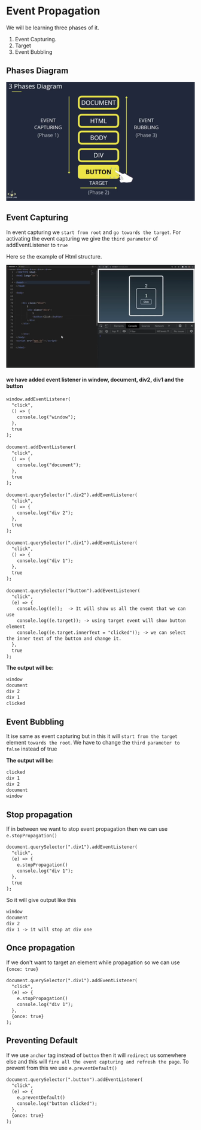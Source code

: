 # Event Propagation

We will be learning three phases of it.

1. Event Capturing.
2. Target
3. Event Bubbling

## Phases Diagram

![exsample](images/4.png)

## Event Capturing

In event capturing we `start from root` and `go towards the target`. For activating the event capturing we give the `third parameter` of addEventListener to `true`

Here se the example of Html structure.

![exsample](images/5.png)

#### **we have added event listener in window, document, div2, div1 and the button**

```
window.addEventListener(
  "click",
  () => {
    console.log("window");
  },
  true
);

document.addEventListener(
  "click",
  () => {
    console.log("document");
  },
  true
);

document.querySelector(".div2").addEventListener(
  "click",
  () => {
    console.log("div 2");
  },
  true
);

document.querySelector(".div1").addEventListener(
  "click",
  () => {
    console.log("div 1");
  },
  true
);

document.querySelector("button").addEventListener(
  "click",
  (e) => {
    console.log((e));  -> It will show us all the event that we can use
    console.log((e.target)); -> using target event will show button element
    console.log((e.target.innerText = "clicked")); -> we can select the inner text of the button and change it.
  },
  true
);
```

**The output will be:**

```
window
document
div 2
div 1
clicked
```

## Event Bubbling

It ise same as event capturing but in this it will `start from the target` element `towards the root`. We have to change the `third parameter to false` instead of true

**The output will be:**

```
clicked
div 1
div 2
document
window
```

## Stop propagation

If in between we want to stop event propagation then we can use `e.stopPropagation()`

```
document.querySelector(".div1").addEventListener(
  "click",
  (e) => {
    e.stopPropagation()
    console.log("div 1");
  },
  true
);
```

So it will give output like this

```
window
document
div 2
div 1 -> it will stop at div one
```

## Once propagation

If we don't want to target an element while propagation so we can use `{once: true}`

```
document.querySelector(".div1").addEventListener(
  "click",
  (e) => {
    e.stopPropagation()
    console.log("div 1");
  },
  {once: true}
);
```

## Preventing Default

If we use `anchor` tag instead of `button` then it will `redirect` us somewhere else and this will `fire all the event capturing and refresh the page`. To prevent from this we use `e.preventDefault()`

```
document.querySelector(".button").addEventListener(
  "click",
  (e) => {
    e.preventDefault()
    console.log("button clicked");
  },
  {once: true}
);
```
